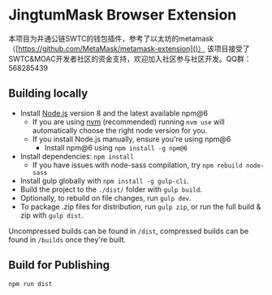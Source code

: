 # JingtumMask Browser Extension

本项目为井通公链SWTC的钱包插件，参考了以太坊的metamask（[https://github.com/MetaMask/metamask-extension]()）
该项目接受了SWTC&MOAC开发者社区的资金支持，欢迎加入社区参与社区开发。QQ群：568285439

## Building locally

- Install [Node.js](https://nodejs.org) version 8 and the latest available npm@6
    - If you are using [nvm](https://github.com/creationix/nvm#installation) (recommended) running `nvm use` will automatically choose the right node version for you.
    - If you install Node.js manually, ensure you're using npm@6
        - Install npm@6 using `npm install -g npm@6`
- Install dependencies: `npm install`
    - If you have issues with node-sass compilation, try `npm rebuild node-sass`
- Install gulp globally with `npm install -g gulp-cli`.
- Build the project to the `./dist/` folder with `gulp build`.
- Optionally, to rebuild on file changes, run `gulp dev`.
- To package .zip files for distribution, run `gulp zip`, or run the full build & zip with `gulp dist`.

 Uncompressed builds can be found in `/dist`, compressed builds can be found in `/builds` once they're built.


## Build for Publishing

```bash
npm run dist
```

